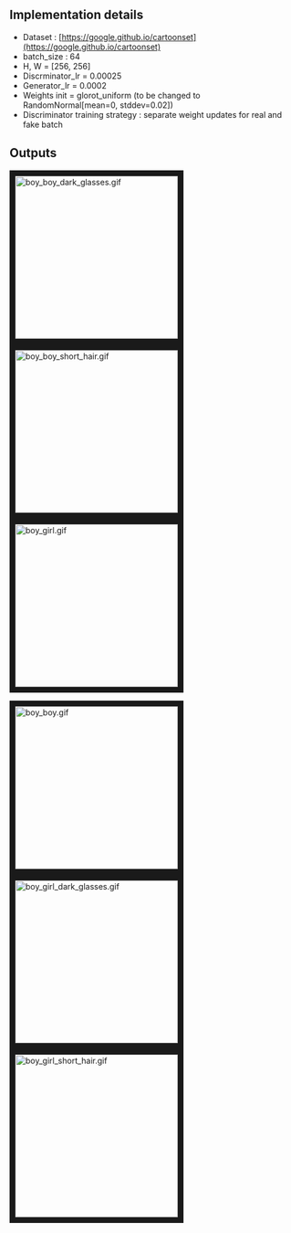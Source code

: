 ## Implementation details
 - Dataset : [https://google.github.io/cartoonset](https://google.github.io/cartoonset)
 - batch_size : 64
 - H, W = [256, 256]
 - Discrminator_lr = 0.00025
 - Generator_lr = 0.0002
 - Weights init = glorot_uniform (to be changed to RandomNormal[mean=0, stddev=0.02])
 - Discriminator training strategy : separate weight updates for real and fake batch
 

 ## Outputs
<a href="outputs/boy_boy_dark_glasses.gif" target="_blank"><img 
src="outputs/boy_boy_dark_glasses.gif" alt="boy_boy_dark_glasses.gif" width="285" height="285" 
border="10" /></a>
<a href="outputs/boy_boy_short_hair.gif" target="_blank"><img 
src="outputs/boy_boy_short_hair.gif" alt="boy_boy_short_hair.gif" width="285" height="285" 
border="10" /></a>
<a href="outputs/boy_girl.gif" target="_blank"><img 
src="outputs/boy_girl.gif" alt="boy_girl.gif" width="285" height="285" 
border="10" /></a>

<a href="outputs/boy_boy.gif" target="_blank"><img 
src="outputs/boy_boy.gif" alt="boy_boy.gif" width="285" height="285" 
border="10" /></a>
<a href="outputs/boy_girl_dark_glasses.gif" target="_blank"><img 
src="outputs/boy_girl_dark_glasses.gif" alt="boy_girl_dark_glasses.gif" width="285" height="285" 
border="10" /></a>
<a href="outputs/boy_girl_short_hair.gif" target="_blank"><img 
src="outputs/boy_girl_short_hair.gif" alt="boy_girl_short_hair.gif" width="285" height="285" 
border="10" /></a>
